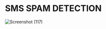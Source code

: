 # SMS SPAM DETECTION
![Screenshot (117)](https://github.com/SanthoshiniRamamoorthy/SMS-SPAM-DETECTION-STREAMLIT/assets/135802112/1acae4c5-c079-4da1-8a1e-089bd7440dea)

